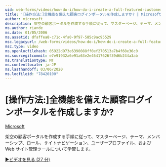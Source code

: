 ```yaml
---
uid: web-forms/videos/how-do-i/how-do-i-create-a-full-featured-customer-login-portal
title: '[操作方法:]全機能を備えた顧客ログインポータルを作成しますか? | Microsoft Docs'
author: microsoft
description: 架空の顧客ポータルを作成する手順に従って、マスターページ、テーマ、メンバーシップ、ロール、サイトナビゲーション、ユーザープロファイルなどについて学習します。
ms.author: riande
ms.date: 01/05/2006
ms.assetid: dfaffea8-c71c-4fa0-9f97-585c9ac95529
msc.legacyurl: /web-forms/videos/how-do-i/how-do-i-create-a-full-featured-customer-login-portal
msc.type: video
ms.openlocfilehash: 05922d973e6390088ff0ef270513a7b4f60e36c0
ms.sourcegitcommit: e7e91932a6e91a63e2e46417626f39d6b244a3ab
ms.translationtype: MT
ms.contentlocale: ja-JP
ms.lasthandoff: 03/06/2020
ms.locfileid: "78420100"
---
```

# <a name="how-do-i-create-a-full-featured-customer-login-portal"></a>[操作方法:]全機能を備えた顧客ログインポータルを作成しますか?

[Microsoft](https://github.com/microsoft)

架空の顧客ポータルを作成する手順に従って、マスターページ、テーマ、メンバーシップ、ロール、サイトナビゲーション、ユーザープロファイル、および Web サイト管理ツールについて学習します。

[&#9654;ビデオを見る (27 分)](https://channel9.msdn.com/Blogs/ASP-NET-Site-Videos/how-do-i-create-a-full-featured-customer-login-portal)
